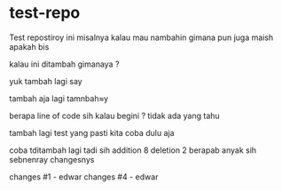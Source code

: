 # test-repo

Test repostiroy
ini misalnya kalau mau nambahin 
gimana pun juga maish apakah bis

kalau ini ditambah gimanaya ?

yuk tambah lagi say

tambah aja lagi
tamnbah≈y

berapa line of code sih kalau begini ?
tidak ada yang tahu

tambah lagi
test
yang pasti kita coba dulu aja

coba tditambah lagi
 tadi sih addition 8 deletion 2 
berapab anyak sih sebnenray changesnys

changes #1 - edwar
changes #4 - edwar